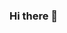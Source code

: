 ### Hi there 👋

<!--
**shirohasuki/shirohasuki** is a ✨ _special_ ✨ repository because its `README.md` (this file) appears on your GitHub profile.

<h1 align="center">Hi there 👋, I'm shirohasuki</h1>

### What about me

+ :school:I'm now an undergraduate student in **@HNU** and is going to be a postgraduate in **@SEU**

+ :telescope:Currently, I am researching **Reinforcement Learning** and **Game Theory**
+ :e-mail:U can reach me at whmio0115@hainanu.edu.com

### Languages & Tools


### Statics

<img align="Left" src="https://github-readme-stats.vercel.app/api?username=shirohasuki&show_icons=true&hide_border=true&theme=radical&layout=compact" width="40%"><img align="Left" height="159px" src="https://github-readme-stats-one-rosy.vercel.app/api/top-langs/?username=shirohasuki&hide_title=true&hide_border=true&layout=compact&hide=html&theme=dracula" />
